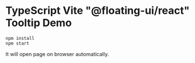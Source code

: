 TypeScript Vite "@floating-ui/react" Tooltip Demo
===========================

```
npm install
npm start
```

It will open page on browser automatically.

